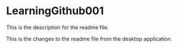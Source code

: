 # LearningGithub001

This is the description for the readme file.

This is the changes to the readme file from the desktop application.